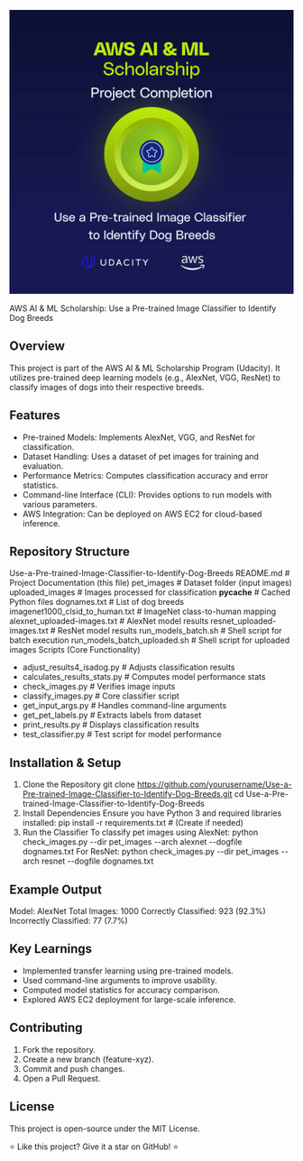 ![Project Image](Picture_ReadMe/p1-completed-aws-udacity-Julieta_Rubis.webp)

AWS AI & ML Scholarship: Use a Pre-trained Image Classifier to Identify Dog Breeds

## Overview
This project is part of the AWS AI & ML Scholarship Program (Udacity). It utilizes pre-trained deep learning models (e.g., AlexNet, VGG, ResNet) to classify images of dogs into their respective breeds.

## Features
- Pre-trained Models: Implements AlexNet, VGG, and ResNet for classification.
- Dataset Handling: Uses a dataset of pet images for training and evaluation.
- Performance Metrics: Computes classification accuracy and error statistics.
- Command-line Interface (CLI): Provides options to run models with various parameters.
- AWS Integration: Can be deployed on AWS EC2 for cloud-based inference.

## Repository Structure
Use-a-Pre-trained-Image-Classifier-to-Identify-Dog-Breeds
README.md                 # Project Documentation (this file)
pet_images                # Dataset folder (input images)
uploaded_images           # Images processed for classification
__pycache__               # Cached Python files
dognames.txt              # List of dog breeds
imagenet1000_clsid_to_human.txt # ImageNet class-to-human mapping
alexnet_uploaded-images.txt   # AlexNet model results
resnet_uploaded-images.txt    # ResNet model results
run_models_batch.sh       # Shell script for batch execution
run_models_batch_uploaded.sh  # Shell script for uploaded images
Scripts (Core Functionality)
   - adjust_results4_isadog.py      # Adjusts classification results
   - calculates_results_stats.py    # Computes model performance stats
   - check_images.py                # Verifies image inputs
   - classify_images.py             # Core classifier script
   - get_input_args.py              # Handles command-line arguments
   - get_pet_labels.py              # Extracts labels from dataset
   - print_results.py               # Displays classification results
   - test_classifier.py             # Test script for model performance

## Installation & Setup
1.  Clone the Repository
   git clone https://github.com/yourusername/Use-a-Pre-trained-Image-Classifier-to-Identify-Dog-Breeds.git
   cd Use-a-Pre-trained-Image-Classifier-to-Identify-Dog-Breeds
2. Install Dependencies
   Ensure you have Python 3 and required libraries installed:
   pip install -r requirements.txt  # (Create if needed)
3. Run the Classifier
   To classify pet images using AlexNet:
   python check_images.py --dir pet_images --arch alexnet --dogfile dognames.txt
  For ResNet:
  python check_images.py --dir pet_images --arch resnet --dogfile dognames.txt

## Example Output
Model: AlexNet
Total Images: 1000
Correctly Classified: 923 (92.3%)
Incorrectly Classified: 77 (7.7%)

## Key Learnings
- Implemented transfer learning using pre-trained models.
- Used command-line arguments to improve usability.
- Computed model statistics for accuracy comparison.
- Explored AWS EC2 deployment for large-scale inference.

## Contributing
1. Fork the repository.
2. Create a new branch (feature-xyz).
3. Commit and push changes.
4. Open a Pull Request.

## License
This project is open-source under the MIT License.

⭐ Like this project? Give it a star on GitHub! ⭐
